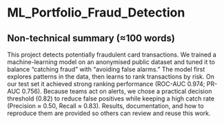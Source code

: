 # ML_Portfolio_Fraud_Detection
## Non-technical summary (≈100 words)

This project detects potentially fraudulent card transactions. We trained a machine-learning model on an anonymised public dataset and tuned it to balance “catching fraud” with “avoiding false alarms.” The model first explores patterns in the data, then learns to rank transactions by risk. On our test set it achieved strong ranking performance (ROC-AUC 0.974; PR-AUC 0.756). Because teams act on alerts, we chose a practical decision threshold (0.82) to reduce false positives while keeping a high catch rate (Precision ≈ 0.50, Recall ≈ 0.83). Results, documentation, and how to reproduce them are provided so others can review and reuse this work.


